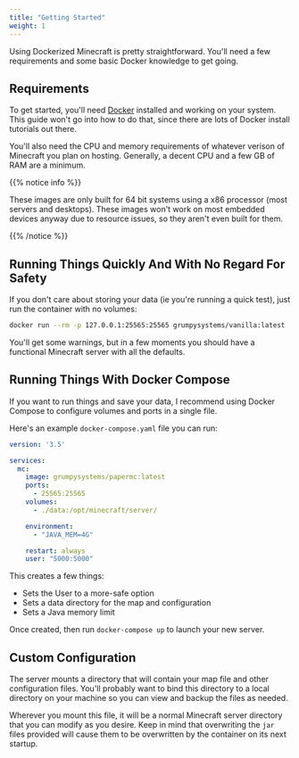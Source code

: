```yaml
---
title: "Getting Started"
weight: 1
---
```


Using Dockerized Minecraft is pretty straightforward.  You'll need a few
requirements and some basic Docker knowledge to get going.

## Requirements

To get started, you'll need [Docker](https://www.docker.com/) installed and
working on your system.  This guide won't go into how to do that, since there
are lots of Docker install tutorials out there.

You'll also need the CPU and memory requirements of whatever verison of
Minecraft you plan on hosting.  Generally, a decent CPU and a few GB of RAM are
a minimum.

{{% notice info %}}

These images are only built for 64 bit systems using a x86 processor (most
servers and desktops).  These images won't work on most embedded devices anyway
due to resource issues, so they aren't even built for them. 

{{% /notice %}}

## Running Things Quickly And With No Regard For Safety

If you don't care about storing your data (ie you're running a quick test), just
run the container with no volumes:

```bash
docker run --rm -p 127.0.0.1:25565:25565 grumpysystems/vanilla:latest
```

You'll get some warnings, but in a few moments you should have a functional
Minecraft server with all the defaults.

## Running Things With Docker Compose

If you want to run things and save your data, I recommend using Docker Compose
to configure volumes and ports in a single file.

Here's an example `docker-compose.yaml` file you can run:

```yaml
version: '3.5'

services:
  mc:
    image: grumpysystems/papermc:latest
    ports:
      - 25565:25565
    volumes:
      - ./data:/opt/minecraft/server/

    environment:
      - "JAVA_MEM=4G"

    restart: always
    user: "5000:5000"
```

This creates a few things:

* Sets the User to a more-safe option
* Sets a data directory for the map and configuration
* Sets a Java memory limit

Once created, then run `docker-compose up` to launch your new server.

## Custom Configuration

The server mounts a directory that will contain your map file and other
configuration files.  You'll probably want to bind this directory to a local
directory on your machine so you can view and backup the files as needed.

Wherever you mount this file, it will be a normal Minecraft server directory
that you can modify as you desire.  Keep in mind that overwriting the `jar`
files provided will cause them to be overwritten by the container on its next
startup.
